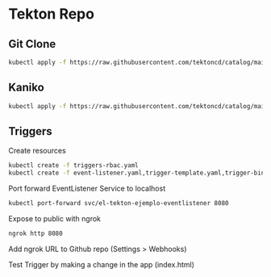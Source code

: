 # Tekton Repo

## Git Clone
```sh
kubectl apply -f https://raw.githubusercontent.com/tektoncd/catalog/main/task/git-clone/0.9/git-clone.yaml
```

## Kaniko
```sh
kubectl apply -f https://raw.githubusercontent.com/tektoncd/catalog/main/task/kaniko/0.6/kaniko.yaml
```

## Triggers

Create resources
```sh
kubectl create -f triggers-rbac.yaml
kubectl create -f event-listener.yaml,trigger-template.yaml,trigger-binding.yaml
```

Port forward EventListener Service to localhost
```sh
kubectl port-forward svc/el-tekton-ejemplo-eventlistener 8080
```

Expose to public with ngrok
```sh
ngrok http 8080
```

Add ngrok URL to Github repo (Settings > Webhooks)

Test Trigger by making a change in the app (index.html)